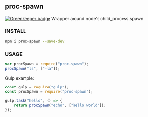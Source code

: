 ## proc-spawn

[![Greenkeeper badge](https://badges.greenkeeper.io/unlight/proc-spawn.svg)](https://greenkeeper.io/)
Wrapper around node's child_process.spawn


### INSTALL
```sh
npm i proc-spawn --save-dev
```


### USAGE
```js
var procSpawn = require("proc-spawn");
procSpawn("ls", ["-la"]);
```

Gulp example:
```js
const gulp = require("gulp");
const procSpawn = require("proc-spawn");

gulp.task("hello", () => {
	return procSpawn("echo", ["hello world"]);
});

```
